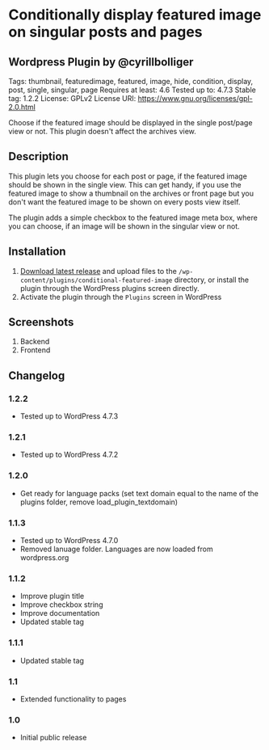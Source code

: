 # Conditionally display featured image on singular posts and pages #
## Wordpress Plugin by @cyrillbolliger ##

Tags: thumbnail, featuredimage, featured, image, hide, condition, display, post, single, singular, page
Requires at least: 4.6
Tested up to: 4.7.3
Stable tag: 1.2.2
License: GPLv2
License URI: https://www.gnu.org/licenses/gpl-2.0.html

Choose if the featured image should be displayed in the single post/page view or not. This plugin doesn't affect the archives view.

## Description ##
This plugin lets you choose for each post or page, if the featured image should be shown in the single view. This can get handy, if you use the featured image to show a thumbnail on the archives or front page but you don\'t want the featured image to be shown on every posts view itself.

The plugin adds a simple checkbox to the featured image meta box, where you can choose, if an image will be shown in the singular view or not.

## Installation ##
1. [Download latest release](https://github.com/cyrillbolliger/conditional-featured-image/releases/latest) and upload files to the `/wp-content/plugins/conditional-featured-image` directory, or install the plugin through the WordPress plugins screen directly.
2. Activate the plugin through the `Plugins` screen in WordPress

## Screenshots ##
1. Backend
2. Frontend

## Changelog ##
### 1.2.2 ###
* Tested up to WordPress 4.7.3

### 1.2.1 ###
* Tested up to WordPress 4.7.2

### 1.2.0 ###
* Get ready for language packs (set text domain equal to the name of the plugins folder, remove load_plugin_textdomain)

### 1.1.3 ###
* Tested up to WordPress 4.7.0
* Removed lanuage folder. Languages are now loaded from wordpress.org

### 1.1.2 ###
* Improve plugin title
* Improve checkbox string
* Improve documentation
* Updated stable tag

### 1.1.1 ###
* Updated stable tag

### 1.1 ###
* Extended functionality to pages

### 1.0 ###
* Initial public release
